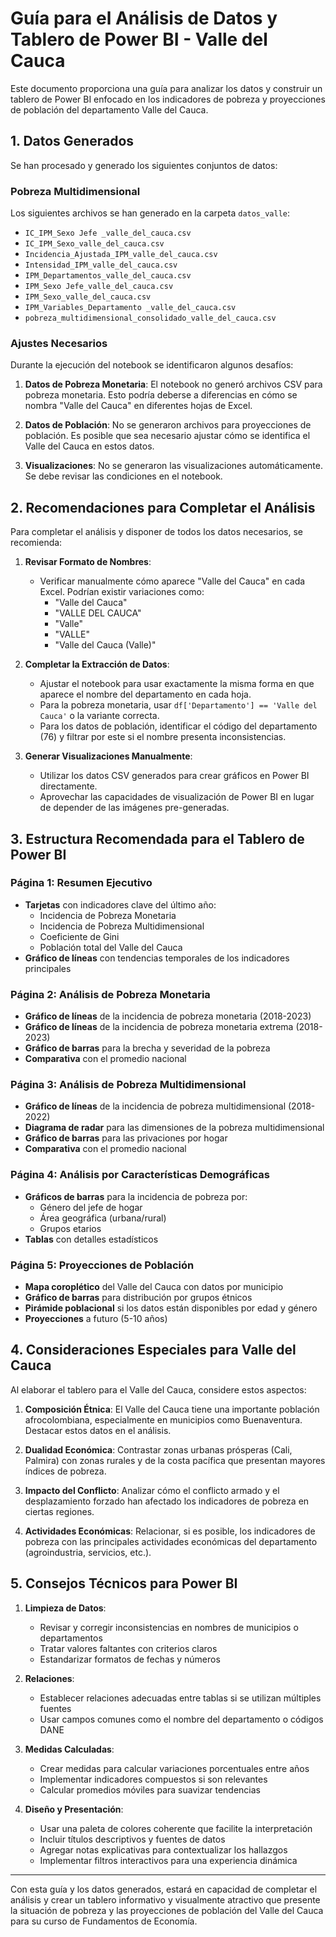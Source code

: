 # Guía para el Análisis de Datos y Tablero de Power BI - Valle del Cauca

Este documento proporciona una guía para analizar los datos y construir un tablero de Power BI enfocado en los indicadores de pobreza y proyecciones de población del departamento Valle del Cauca.

## 1. Datos Generados

Se han procesado y generado los siguientes conjuntos de datos:

### Pobreza Multidimensional
Los siguientes archivos se han generado en la carpeta `datos_valle`:
- `IC_IPM_Sexo Jefe _valle_del_cauca.csv`
- `IC_IPM_Sexo_valle_del_cauca.csv`
- `Incidencia_Ajustada_IPM_valle_del_cauca.csv`
- `Intensidad_IPM_valle_del_cauca.csv`
- `IPM_Departamentos_valle_del_cauca.csv`
- `IPM_Sexo Jefe_valle_del_cauca.csv`
- `IPM_Sexo_valle_del_cauca.csv`
- `IPM_Variables_Departamento _valle_del_cauca.csv`
- `pobreza_multidimensional_consolidado_valle_del_cauca.csv`

### Ajustes Necesarios
Durante la ejecución del notebook se identificaron algunos desafíos:

1. **Datos de Pobreza Monetaria**: El notebook no generó archivos CSV para pobreza monetaria. Esto podría deberse a diferencias en cómo se nombra "Valle del Cauca" en diferentes hojas de Excel.

2. **Datos de Población**: No se generaron archivos para proyecciones de población. Es posible que sea necesario ajustar cómo se identifica el Valle del Cauca en estos datos.

3. **Visualizaciones**: No se generaron las visualizaciones automáticamente. Se debe revisar las condiciones en el notebook.

## 2. Recomendaciones para Completar el Análisis

Para completar el análisis y disponer de todos los datos necesarios, se recomienda:

1. **Revisar Formato de Nombres**: 
   - Verificar manualmente cómo aparece "Valle del Cauca" en cada Excel. Podrían existir variaciones como:
     - "Valle del Cauca"
     - "VALLE DEL CAUCA"
     - "Valle"
     - "VALLE"
     - "Valle del Cauca (Valle)"

2. **Completar la Extracción de Datos**:
   - Ajustar el notebook para usar exactamente la misma forma en que aparece el nombre del departamento en cada hoja.
   - Para la pobreza monetaria, usar `df['Departamento'] == 'Valle del Cauca'` o la variante correcta.
   - Para los datos de población, identificar el código del departamento (76) y filtrar por este si el nombre presenta inconsistencias.

3. **Generar Visualizaciones Manualmente**:
   - Utilizar los datos CSV generados para crear gráficos en Power BI directamente.
   - Aprovechar las capacidades de visualización de Power BI en lugar de depender de las imágenes pre-generadas.

## 3. Estructura Recomendada para el Tablero de Power BI

### Página 1: Resumen Ejecutivo
- **Tarjetas** con indicadores clave del último año:
  - Incidencia de Pobreza Monetaria
  - Incidencia de Pobreza Multidimensional
  - Coeficiente de Gini
  - Población total del Valle del Cauca
- **Gráfico de líneas** con tendencias temporales de los indicadores principales

### Página 2: Análisis de Pobreza Monetaria
- **Gráfico de líneas** de la incidencia de pobreza monetaria (2018-2023)
- **Gráfico de líneas** de la incidencia de pobreza monetaria extrema (2018-2023)
- **Gráfico de barras** para la brecha y severidad de la pobreza
- **Comparativa** con el promedio nacional

### Página 3: Análisis de Pobreza Multidimensional
- **Gráfico de líneas** de la incidencia de pobreza multidimensional (2018-2022)
- **Diagrama de radar** para las dimensiones de la pobreza multidimensional
- **Gráfico de barras** para las privaciones por hogar
- **Comparativa** con el promedio nacional

### Página 4: Análisis por Características Demográficas
- **Gráficos de barras** para la incidencia de pobreza por:
  - Género del jefe de hogar
  - Área geográfica (urbana/rural)
  - Grupos etarios
- **Tablas** con detalles estadísticos

### Página 5: Proyecciones de Población
- **Mapa coroplético** del Valle del Cauca con datos por municipio
- **Gráfico de barras** para distribución por grupos étnicos
- **Pirámide poblacional** si los datos están disponibles por edad y género
- **Proyecciones** a futuro (5-10 años)

## 4. Consideraciones Especiales para Valle del Cauca

Al elaborar el tablero para el Valle del Cauca, considere estos aspectos:

1. **Composición Étnica**: El Valle del Cauca tiene una importante población afrocolombiana, especialmente en municipios como Buenaventura. Destacar estos datos en el análisis.

2. **Dualidad Económica**: Contrastar zonas urbanas prósperas (Cali, Palmira) con zonas rurales y de la costa pacífica que presentan mayores índices de pobreza.

3. **Impacto del Conflicto**: Analizar cómo el conflicto armado y el desplazamiento forzado han afectado los indicadores de pobreza en ciertas regiones.

4. **Actividades Económicas**: Relacionar, si es posible, los indicadores de pobreza con las principales actividades económicas del departamento (agroindustria, servicios, etc.).

## 5. Consejos Técnicos para Power BI

1. **Limpieza de Datos**:
   - Revisar y corregir inconsistencias en nombres de municipios o departamentos
   - Tratar valores faltantes con criterios claros
   - Estandarizar formatos de fechas y números

2. **Relaciones**:
   - Establecer relaciones adecuadas entre tablas si se utilizan múltiples fuentes
   - Usar campos comunes como el nombre del departamento o códigos DANE

3. **Medidas Calculadas**:
   - Crear medidas para calcular variaciones porcentuales entre años
   - Implementar indicadores compuestos si son relevantes
   - Calcular promedios móviles para suavizar tendencias

4. **Diseño y Presentación**:
   - Usar una paleta de colores coherente que facilite la interpretación
   - Incluir títulos descriptivos y fuentes de datos
   - Agregar notas explicativas para contextualizar los hallazgos
   - Implementar filtros interactivos para una experiencia dinámica

---

Con esta guía y los datos generados, estará en capacidad de completar el análisis y crear un tablero informativo y visualmente atractivo que presente la situación de pobreza y las proyecciones de población del Valle del Cauca para su curso de Fundamentos de Economía.
